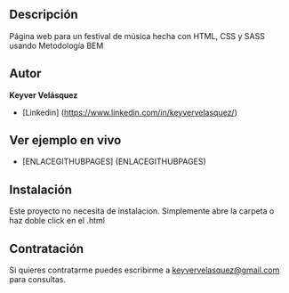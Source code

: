 ## Descripción

Página web para un festival de música hecha con HTML, CSS y SASS usando Metodología BEM 

## Autor
**Keyver Velásquez**

* [Linkedin] (https://www.linkedin.com/in/keyvervelasquez/)

## Ver ejemplo en vivo
- [ENLACEGITHUBPAGES] (ENLACEGITHUBPAGES)

## Instalación
Este proyecto no necesita de instalacion. Simplemente abre la carpeta o haz doble click en el .html

## Contratación 
Si quieres contratarme puedes escribirme a keyvervelasquez@gmail.com para consultas.
